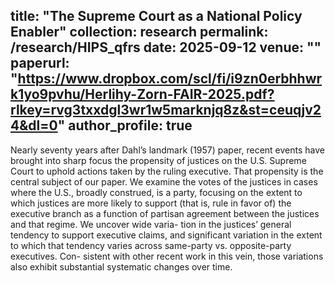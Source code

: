 title: "The Supreme Court as a National Policy Enabler"
collection: research
permalink: /research/HIPS_qfrs
date: 2025-09-12
venue: ""
paperurl: "https://www.dropbox.com/scl/fi/i9zn0erbhhwrk1yo9pvhu/Herlihy-Zorn-FAIR-2025.pdf?rlkey=rvg3txxdgl3wr1w5marknjq8z&st=ceuqjv24&dl=0"
author_profile: true
---
Nearly seventy years after Dahl’s landmark (1957) paper, recent events have brought into
sharp focus the propensity of justices on the U.S. Supreme Court to uphold actions taken by
the ruling executive. That propensity is the central subject of our paper. We examine the votes
of the justices in cases where the U.S., broadly construed, is a party, focusing on the extent to
which justices are more likely to support (that is, rule in favor of) the executive branch as a
function of partisan agreement between the justices and that regime. We uncover wide varia-
tion in the justices’ general tendency to support executive claims, and significant variation in
the extent to which that tendency varies across same-party vs. opposite-party executives. Con-
sistent with other recent work in this vein, those variations also exhibit substantial systematic
changes over time.
